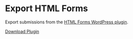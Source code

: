 # Export HTML Forms

Export submissions from the [HTML Forms WordPress plugin](https://wordpress.org/plugins/html-forms/).

[Download Plugin](https://github.com/nicbovee/export-html-forms/releases/download/0.1.0/export-html-forms.zip)